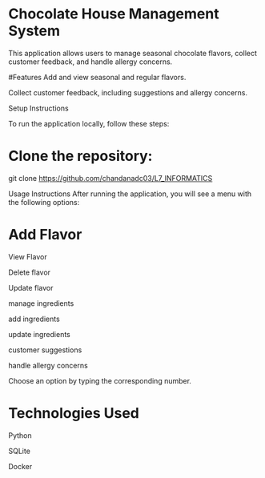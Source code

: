 # Chocolate House Management System
This application allows users to manage seasonal chocolate flavors, collect customer feedback, and handle allergy concerns.

#Features
Add and view seasonal and regular flavors.

Collect customer feedback, including suggestions and allergy concerns.

Setup Instructions

To run the application locally, follow these steps:

# Clone the repository:

git clone https://github.com/chandanadc03/L7_INFORMATICS 

Usage Instructions
After running the application, you will see a menu with the following options:

# Add Flavor

View Flavor

Delete flavor

Update flavor

manage ingredients

add ingredients

update ingredients

customer suggestions

handle allergy concerns

Choose an option by typing the corresponding number.

# Technologies Used

Python

SQLite

Docker


